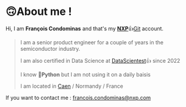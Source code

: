 # 🙃About me !

Hi, I am **François Condominas** and that's my [**NXP**](https://www.nxp.com/)👍[Git](https://github.com/) account.

> I am a senior product engineer for a couple of years in the semiconductor industry.
> 
> I am also certified in Data Science at [DataScientest](https://formation.datascientest.com/)👍 since 2022
> 
> I know 🐍**Python** but I am not using it on a daily baisis
>
> I am located in [Caen](https://www.caenlamer-tourisme.com/) / Normandy / France 

If you want to contact me : francois.condominas@nxp.com

